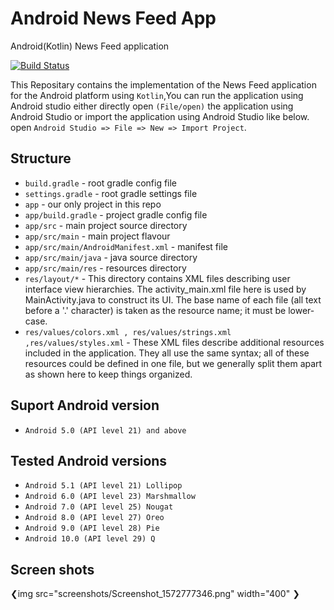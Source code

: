 # Android News Feed App
Android(Kotlin) News Feed application 

[![Build Status](https://travis-ci.org/mvdan/android-template.svg?branch=master)](https://travis-ci.org/mvdan/android-template)

This Repositary contains the implementation of the News Feed application for
the Android platform using `Kotlin`,You can run the application using Android studio either directly 
open `(File/open)` the application using Android Studio or import the application
using Android Studio like below. 
open `Android Studio => File => New => Import Project`.

## Structure

* `build.gradle` - root gradle config file
* `settings.gradle` - root gradle settings file
* `app` - our only project in this repo
* `app/build.gradle` - project gradle config file
* `app/src` - main project source directory
* `app/src/main` - main project flavour
* `app/src/main/AndroidManifest.xml` - manifest file
* `app/src/main/java` - java source directory
* `app/src/main/res` - resources directory
* `res/layout/*` - This directory contains XML files describing user interface
	view hierarchies.  The activity_main.xml file here is used by
	MainActivity.java to construct its UI.  The base name of each file
	(all text before a '.' character) is taken as the resource name;
	it must be lower-case.
* `res/values/colors.xml , res/values/strings.xml ,res/values/styles.xml` - These XML files describe additional resources included in the application.
	They all use the same syntax; all of these resources could be defined in one
	file, but we generally split them apart as shown here to keep things organized.

## Suport Android version
* `Android 5.0 (API level 21) and above`

## Tested Android versions

* `Android 5.1 (API level 21) Lollipop `
* `Android 6.0 (API level 23) Marshmallow`
* `Android 7.0 (API level 25) Nougat`
* `Android 8.0 (API level 27) Oreo	`
* `Android 9.0 (API level 28) Pie`
* `Android 10.0 (API level 29) Q`

## Screen shots
❮img src="screenshots/Screenshot_1572777346.png" width="400" ❯
